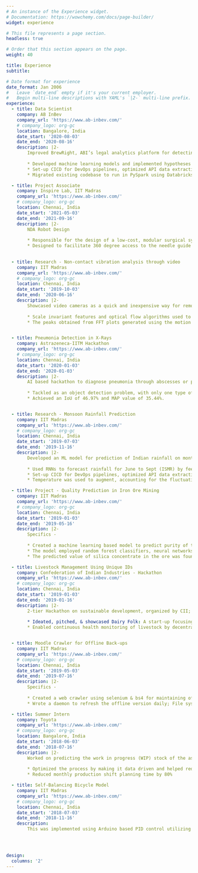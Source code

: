 ```yaml
---
# An instance of the Experience widget.
# Documentation: https://wowchemy.com/docs/page-builder/
widget: experience

# This file represents a page section.
headless: true

# Order that this section appears on the page.
weight: 40

title: Experience
subtitle: 

# Date format for experience
date_format: Jan 2006
#   Leave `date_end` empty if it's your current employer.
#   Begin multi-line descriptions with YAML's `|2-` multi-line prefix.
experience:
  - title: Data Scientist
    company: AB InBev
    company_url: 'https://www.ab-inbev.com/'
    # company_logo: org-gc
    location: Bangalore, India
    date_start: '2020-08-03'
    date_end: '2020-08-16'
    description: |2-
        Improved BrewRight, ABI’s legal analytics platform for detecting fraudulent transactions for financial compliance
        
        * Developed machine learning models and implemented hypotheses to flag anomalous and risky transactions
        * Set-up CICD for DevOps pipelines, optimized API data extraction scripts and achieved E2E Automation
        * Migrated existing codebase to run in PySpark using Databricks; reducing runtime by 70%, saving USD 100,000

  - title: Project Associate  
    company: Inspire Lab, IIT Madras
    company_url: 'https://www.ab-inbev.com/'
    # company_logo: org-gc
    location: Chennai, India
    date_start: '2021-05-03'
    date_end: '2021-09-16'
    description: |2-
        NDA Robot Design
        
        * Responsible for the design of a low-cost, modular surgical system to guide invasive surgical operations.
        * Designed to facilitate 360 degree access to the needle guide during surgical operations; Controlled through servo motors.
        

  - title: Research - Non-contact vibration analysis through video
    company: IIT Madras
    company_url: 'https://www.ab-inbev.com/'
    # company_logo: org-gc
    location: Chennai, India
    date_start: '2019-10-03'
    date_end: '2020-06-16'
    description: |2-
        Showcased video cameras as a quick and inexpensive way for remote, non-contact vibration analysis
        
        * Scale invariant features and optical flow algorithms used to extract the motion signal from the video frames
        * The peaks obtained from FFT plots generated using the motion signal were found to be in 8% of the body’s NF


  - title: Pneumonia Detection in X-Rays
    company: Astrazeneca-IITM Hackathon
    company_url: 'https://www.ab-inbev.com/'
    # company_logo: org-gc
    location: Chennai, India
    date_start: '2020-01-03'
    date_end: '2020-01-03'
    description: |2-
        AI based hackathon to diagnose pneumonia through abscesses or pleural effusions in X-Ray images 
        
        * Tackled as an object detection problem, with only one type of image to detect. Yolo-v3 from Darknet was used 
        * Achieved an IoU of 46.97% and MAP value of 35.44%.


  - title: Research - Monsoon Rainfall Prediction
    company: IIT Madras
    company_url: 'https://www.ab-inbev.com/'
    # company_logo: org-gc
    location: Chennai, India
    date_start: '2019-07-03'
    date_end: '2019-11-16'
    description: |2-
        Developed an ML model for prediction of Indian rainfall on monthly and seasonal time scales
        
        * Used RNNs to forecast rainfall for June to Sept (ISMR) by feeding data on rainfall and sea surface temps
        * Set-up CICD for DevOps pipelines, optimized API data extraction scripts and achieved E2E Automation
        * Temperature was used to augment, accounting for the fluctuations; the model achieved an RMS Error of 24 cm

  - title: Project - Quality Prediction in Iron Ore Mining
    company: IIT Madras
    company_url: 'https://www.ab-inbev.com/'
    # company_logo: org-gc
    location: Chennai, India
    date_start: '2019-01-03'
    date_end: '2019-05-16'
    description: |2-
        Specifics - 
        
        * Created a machine learning based model to predict purity of the Iron ore (percentage of Silica Impurity) prior to froth floatation, to enable engineers to take corrective actions and ensure that the product quality remains high
        * The model employed random forest classifiers, neural networks and XGBoost in an ensemble to predict the output Silica concentrate based on input ore properties, ore pulp condition, air flow rate &amp; other process parameters
        * The predicted value of silica concentrate in the ore was found have an R2 score of 0.941 in the testing set

  - title: Livestock Management Using Unique IDs
    company: Confederation of Indian Industries - Hackathon
    company_url: 'https://www.ab-inbev.com/'
    # company_logo: org-gc
    location: Chennai, India
    date_start: '2019-01-03'
    date_end: '2019-01-16'
    description: |2-
        2-tier Hackathon on sustainable development, organized by CII; contested by 300+ teams across 7 countries
        
        * Ideated, pitched, & showcased Dairy Folk: A start-up focusing on improving livestock management using unique IDs
        * Enabled continuous health monitoring of livestock by decentralizing storage of data for enhanced transparency


  - title: Moodle Crawler for Offline Back-ups
    company: IIT Madras
    company_url: 'https://www.ab-inbev.com/'
    # company_logo: org-gc
    location: Chennai, India
    date_start: '2019-05-03'
    date_end: '2019-07-16'
    description: |2-
        Specifics - 
        
        * Created a web crawler using selenium & bs4 for maintaining offline copy of course documents from Moodle.
        * Wrote a daemon to refresh the offline version daily; File system updated to match changes in course structure

  - title: Summer Intern
    company: Toyota
    company_url: 'https://www.ab-inbev.com/'
    # company_logo: org-gc
    location: Bangalore, India
    date_start: '2018-06-03'
    date_end: '2018-07-16'
    description: |2-
        Worked on predicting the work in progress (WIP) stock of the assembly shop. 
        
        * Optimized the process by making it data driven and helped reduce the WIP stock by 9%
        * Reduced monthly production shift planning time by 80%

  - title: Self-Balancing Bicycle Model
    company: IIT Madras
    company_url: 'https://www.ab-inbev.com/'
    # company_logo: org-gc
    location: Chennai, India
    date_start: '2018-07-03'
    date_end: '2018-11-16'
    description: 
        This was implemented using Arduino based PID control utilizing data from a gyroscope &amp. An accelerometer in a closed feedback loop to control the rotation speed of a flywheel, thereby maintaining the unstable equilibrium.
        



design:
  columns: '2'
---
```




